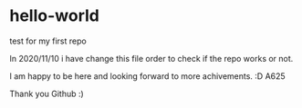 # hello-world
test for my first repo


In 2020/11/10 i have change this file order to check if the repo works or not.

I am happy to be here and looking forward to more achivements. :D A625

Thank you Github :)
